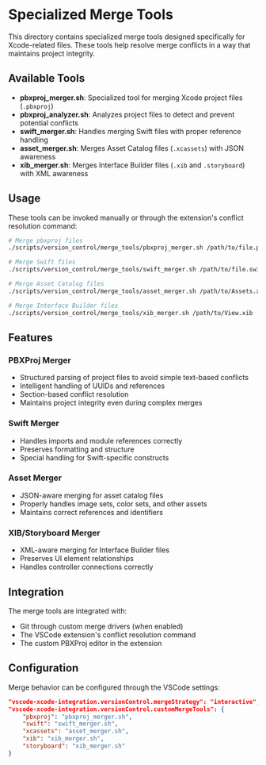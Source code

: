 # Specialized Merge Tools

This directory contains specialized merge tools designed specifically for Xcode-related files. These tools help resolve merge conflicts in a way that maintains project integrity.

## Available Tools

- **pbxproj_merger.sh**: Specialized tool for merging Xcode project files (`.pbxproj`)
- **pbxproj_analyzer.sh**: Analyzes project files to detect and prevent potential conflicts
- **swift_merger.sh**: Handles merging Swift files with proper reference handling
- **asset_merger.sh**: Merges Asset Catalog files (`.xcassets`) with JSON awareness
- **xib_merger.sh**: Merges Interface Builder files (`.xib` and `.storyboard`) with XML awareness

## Usage

These tools can be invoked manually or through the extension's conflict resolution command:

```bash
# Merge pbxproj files
./scripts/version_control/merge_tools/pbxproj_merger.sh /path/to/file.pbxproj

# Merge Swift files
./scripts/version_control/merge_tools/swift_merger.sh /path/to/file.swift

# Merge Asset Catalog files
./scripts/version_control/merge_tools/asset_merger.sh /path/to/Assets.xcassets/image.imageset/Contents.json

# Merge Interface Builder files
./scripts/version_control/merge_tools/xib_merger.sh /path/to/View.xib
```

## Features

### PBXProj Merger
- Structured parsing of project files to avoid simple text-based conflicts
- Intelligent handling of UUIDs and references
- Section-based conflict resolution
- Maintains project integrity even during complex merges

### Swift Merger
- Handles imports and module references correctly
- Preserves formatting and structure
- Special handling for Swift-specific constructs

### Asset Merger
- JSON-aware merging for asset catalog files
- Properly handles image sets, color sets, and other assets
- Maintains correct references and identifiers

### XIB/Storyboard Merger
- XML-aware merging for Interface Builder files
- Preserves UI element relationships
- Handles controller connections correctly

## Integration

The merge tools are integrated with:
- Git through custom merge drivers (when enabled)
- The VSCode extension's conflict resolution command
- The custom PBXProj editor in the extension

## Configuration

Merge behavior can be configured through the VSCode settings:

```json
"vscode-xcode-integration.versionControl.mergeStrategy": "interactive",
"vscode-xcode-integration.versionControl.customMergeTools": {
    "pbxproj": "pbxproj_merger.sh",
    "swift": "swift_merger.sh",
    "xcassets": "asset_merger.sh",
    "xib": "xib_merger.sh",
    "storyboard": "xib_merger.sh"
}
```
